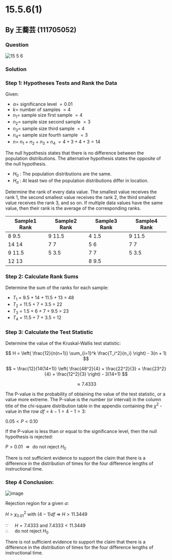 # 15.5.6(1)
## By 王蕎芸 (111705052)

### Question
![15 5 6](https://github.com/HWTeng-Course/202402-Statistics/assets/170784151/537a76cf-bae9-4139-b91c-67432a324311)

### Solution

### Step 1: Hypotheses Tests and Rank the Data
Given:

- $\alpha =$ $\text{significance level}$ $= 0.01$
- $k =$ $\text{number of samples}$ $= 4$
-  $n_1 =$ $\text{sample size first sample}$ $= 4$
-  $n_2 =$ $\text{sample size second sample}$ $= 3$
-  $n_3 =$ $\text{sample size third sample}$ $= 4$
-  $n_4 =$ $\text{sample size fourth sample}$ $= 3$
-  $n =$ $n_1$ + $n_2$ + $n_3$ + $n_4$ $= 4 + 3 + 4 + 3 = 14$

The null hypothesis states that there is no difference between the population distributions. The alternative hypothesis states the opposite of the null hypothesis.

-  $H_0$ : The population distributions are the same.<br>
-  $H_a$ : At least two of the population distributions differ in location.<br>

Determine the rank of every data value. The smallest value receives the rank 1, the second smallest value receives the rank 2, the third smallest value receives the rank 3, and so on. If multiple data values have the same value, then their rank is the average of the corresponding ranks.

| Sample1   Rank     | Sample2   Rank     | Sample3   Rank     | Sample4   Rank     |
|--------------------|--------------------|--------------------|--------------------|
| 8         9.5      | 9         11.5     | 4         1.5      | 9         11.5     |
| 14        14       | 7         7        | 5         6        | 7         7        |
| 9         11.5     | 5         3.5      | 7         7        | 5         3.5      |
| 12        13       |                    | 8         9.5      |                    |

### Step 2: Calculate Rank Sums

Determine the sum of the ranks for each sample:

-  $T_1$ = 9.5 + 14 + 11.5 + 13 = 48<br>
-  $T_2$ = 11.5 + 7 + 3.5 = 22<br>
-  $T_3$ = 1.5 + 6 + 7 + 9.5 = 23<br>
-  $T_4$ = 11.5 + 7 + 3.5 = 12<br>

### Step 3: Calculate the Test Statistic

Determine the value of the Kruskal-Wallis test statistic:

$$
H = \left( \frac{12}{n(n+1)} \sum_{i=1}^k \frac{T_i^2}{n_i} \right) - 3(n + 1)
$$

$$
= \frac{12}{14(14+1)} \left( \frac{48^2}{4} + \frac{22^2}{3} + \frac{23^2}{4} + \frac{12^2}{3} \right) - 3(14+1)
$$

$$
\approx 7.4333
$$

The P-value is the probability of obtaining the value of the test statistic, or a value more extreme. The P-value is the number (or interval) in the column title of the chi-square distribution table in the appendix containing the $\chi^2$ - value in the row $df = k - 1 = 4 - 1 = 3$:

$0.05 < P < 0.10$

If the P-value is less than or equal to the significance level, then the null hypothesis is rejected:

$P > 0.01$ $\Rightarrow \text{ do not reject } H_0$

There is not sufficient evidence to support the claim that there is a difference in the distribution of times for the four difference lengths of instructional time.

### Step 4 Conclusion:

![image](https://github.com/HWTeng-Course/202402-Statistics/assets/170784151/df8c4a89-bb75-4fa4-bc1b-220850fe0a60)

Rejection region for a given $\alpha$: 

$H$ > $\chi^2_{0.01}$ with $(4 - 1)df$ $\Rightarrow$ $H > 11.3449$

$\because\quad$ $H = 7.4333$ and $7.4333 < 11.3449$<br>
$\therefore\quad$ $\text{ do not reject } H_0$<br>

There is not sufficient evidence to support the claim that there is a difference in the distribution of times for the four difference lengths of instructional time.
